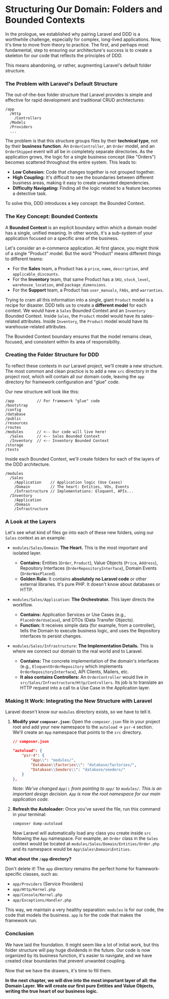 # Structuring Our Domain: Folders and Bounded Contexts

In the prologue, we established why pairing Laravel and DDD is a worthwhile challenge, especially for complex, long-lived applications. Now, it's time to move from theory to practice. The first, and perhaps most fundamental, step to ensuring our architecture's success is to create a skeleton for our code that reflects the principles of DDD.

This means abandoning, or rather, augmenting Laravel's default folder structure.

### The Problem with Laravel's Default Structure

The out-of-the-box folder structure that Laravel provides is simple and effective for rapid development and traditional CRUD architectures:

```
/app
  /Http
    /Controllers
  /Models
  /Providers
  ...
```

The problem is that this structure groups files by their **technical type**, not by their **business function**. An `OrderController`, an `Order` model, and an `OrderShipped` event will all be in completely separate directories. As the application grows, the logic for a single business concept (like "Orders") becomes scattered throughout the entire system. This leads to:

* **Low Cohesion:** Code that changes together is not grouped together.
* **High Coupling:** It's difficult to see the boundaries between different business areas, making it easy to create unwanted dependencies.
* **Difficulty Navigating:** Finding all the logic related to a feature becomes a detective task.

To solve this, DDD introduces a key concept: the Bounded Context.

### The Key Concept: Bounded Contexts

A **Bounded Context** is an explicit boundary within which a domain model has a single, unified meaning. In other words, it's a sub-system of your application focused on a specific area of the business.

Let's consider an e-commerce application. At first glance, you might think of a single "Product" model. But the word "Product" means different things to different teams:

* For the **Sales** team, a Product has a `price`, `name`, `description`, and `applicable_discounts`.
* For the **Inventory** team, that same Product has a `SKU`, `stock_level`, `warehouse_location`, and `package_dimensions`.
* For the **Support** team, a Product has `user_manuals`, `FAQs`, and `warranties`.

Trying to cram all this information into a single, giant `Product` model is a recipe for disaster. DDD tells us to create a **different model** for each context. We would have a `Sales` Bounded Context and an `Inventory` Bounded Context. Inside `Sales`, the `Product` model would have its sales-related attributes. Inside `Inventory`, the `Product` model would have its warehouse-related attributes.

The Bounded Context boundary ensures that the model remains clean, focused, and consistent within its area of responsibility.

### Creating the Folder Structure for DDD

To reflect these contexts in our Laravel project, we'll create a new structure. The most common and clean practice is to add a new `src` directory in the project root, which will contain all our domain code, leaving the `app` directory for framework configuration and "glue" code.

Our new structure will look like this:

```
/app          // For framework "glue" code
/bootstrap
/config
/database
/public
/resources
/routes
/modules      // <-- Our code will live here!
  /Sales      // <-- Sales Bounded Context
  /Inventory  // <-- Inventory Bounded Context
/storage
/tests
```

Inside each Bounded Context, we'll create folders for each of the layers of the DDD architecture.

```
/modules
  /Sales
    /Application    // Application logic (Use Cases)
    /Domain         // The heart: Entities, VOs, Events
    /Infrastructure // Implementations: Eloquent, APIs...
  /Inventory
    /Application
    /Domain
    /Infrastructure
```

### A Look at the Layers

Let's see what kind of files go into each of these new folders, using our `Sales` context as an example:

* `modules/Sales/Domain`: **The Heart.** This is the most important and isolated layer.
    * **Contains:** Entities (`Order`, `Product`), Value Objects (`Price`, `Address`), Repository Interfaces (`OrderRepositoryInterface`), Domain Events (`OrderWasPlaced`).
    * **Golden Rule:** It contains **absolutely no Laravel code** or other external libraries. It's pure PHP. It doesn't know about databases or HTTP.

* `modules/Sales/Application`: **The Orchestrator.** This layer directs the workflow.
    * **Contains:** Application Services or Use Cases (e.g., `PlaceOrderUseCase`), and DTOs (Data Transfer Objects).
    * **Function:** It receives simple data (for example, from a controller), tells the Domain to execute business logic, and uses the Repository interfaces to persist changes.

* `modules/Sales/Infrastructure`: **The Implementation Details.** This is where we connect our domain to the real world and to Laravel.
    * **Contains:** The concrete implementation of the domain's interfaces (e.g., `EloquentOrderRepository` which implements `OrderRepositoryInterface`), API Clients, Mailers, etc.
    * **It also contains Controllers:** An `OrderController` would live in `src/Sales/Infrastructure/Http/Controllers`. Its job is to translate an HTTP request into a call to a Use Case in the Application layer.

### Making It Work: Integrating the New Structure with Laravel

Laravel doesn't know our `modules` directory exists, so we have to tell it.

1.  **Modify your `composer.json`:** Open the `composer.json` file in your project root and add your new namespace to the `autoload` -> `psr-4` section. We'll create an `App` namespace that points to the `src` directory.

    ```json
    // composer.json

    "autoload": {
        "psr-4": {
            "App\\": "modules/",
            "Database\\Factories\\": "database/factories/",
            "Database\\Seeders\\": "database/seeders/"
        }
    },
    ```
    *Note: We've changed `App\\` from pointing to `app/` to `modules/`. This is an important design decision. `App` is now the root namespace for our main application code.*

2.  **Refresh the Autoloader:** Once you've saved the file, run this command in your terminal:

    ```shell
    composer dump-autoload
    ```

    Now Laravel will automatically load any class you create inside `src` following the `App` namespace. For example, an `Order` class in the `Sales` context would be located at `modules/Sales/Domain/Entities/Order.php` and its namespace would be `App\Sales\Domain\Entities`.

**What about the `/app` directory?**

Don't delete it! The `app` directory remains the perfect home for framework-specific classes, such as:

* `app/Providers` (Service Providers)
* `app/Http/Kernel.php`
* `app/Console/Kernel.php`
* `app/Exceptions/Handler.php`

This way, we maintain a very healthy separation: `modules` is for our code, the code that models the business. `app` is for the code that makes the framework run.

### Conclusion

We have laid the foundation. It might seem like a lot of initial work, but this folder structure will pay huge dividends in the future. Our code is now organized by its business function, it's easier to navigate, and we have created clear boundaries that prevent unwanted coupling.

Now that we have the drawers, it's time to fill them.

**In the next chapter, we will dive into the most important layer of all: the Domain Layer. We will create our first pure Entities and Value Objects, writing the true heart of our business logic.**
